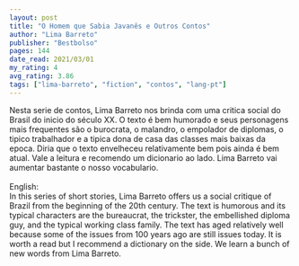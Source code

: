 ```yaml
---
layout: post
title: "O Homem que Sabia Javanês e Outros Contos"
author: "Lima Barreto"
publisher: "Bestbolso"
pages: 144
date_read: 2021/03/01
my_rating: 4
avg_rating: 3.86
tags: ["lima-barreto", "fiction", "contos", "lang-pt"]
---
```


Nesta serie de contos, Lima Barreto nos brinda com uma critica social do Brasil do inicio do século XX. O texto é bem humorado e seus personagens mais frequentes são o burocrata, o malandro, o empolador de diplomas, o tipico trabalhador e a tipica dona de casa das classes mais baixas da epoca. Diria que o texto envelheceu relativamente bem pois ainda é bem atual. Vale a leitura e recomendo um dicionario ao lado. Lima Barreto vai aumentar bastante o nosso vocabulario. <br/><br/>English:<br/>In this series of short stories, Lima Barreto offers us a social critique of Brazil from the beginning of the 20th century. The text is humorous and its typical characters  are the bureaucrat, the trickster, the embellished diploma guy, and the typical working class family. The text has aged relatively well because some of the issues from 100 years ago are still issues today. It is worth a read but I recommend a dictionary on the side. We learn a bunch of new words from Lima Barreto.

